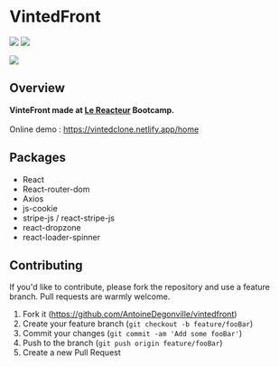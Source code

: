 # VintedFront

![](https://img.shields.io/github/last-commit/AntoineDegonville/vintedfront.svg?style=for-the-badge)
![](https://img.shields.io/website?up_color=green&up_message=online&url=https%3A%2F%2Fvintedclone.netlify.app%2F)

![](https://res.cloudinary.com/dta6lllnx/image/upload/v1610457423/GithubPreviews/Screenshot_2021-01-12_at_14.16.53_kryu5j.png)

## Overview

**VinteFront made at [Le Reacteur](https://www.lereacteur.io/) Bootcamp.**  
<br />
Online demo : https://vintedclone.netlify.app/home

## Packages 
- React
- React-router-dom
- Axios
- js-cookie
- stripe-js / react-stripe-js
- react-dropzone
- react-loader-spinner

## Contributing

If you'd like to contribute, please fork the repository and use a feature branch. Pull requests are warmly welcome.

1. Fork it (<https://github.com/AntoineDegonville/vintedfront>)
2. Create your feature branch (`git checkout -b feature/fooBar`)
3. Commit your changes (`git commit -am 'Add some fooBar'`)
4. Push to the branch (`git push origin feature/fooBar`)
5. Create a new Pull Request

